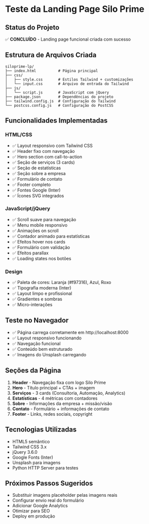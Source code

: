 # Teste da Landing Page Silo Prime

## Status do Projeto
✅ **CONCLUÍDO** - Landing page funcional criada com sucesso

## Estrutura de Arquivos Criada
```
siloprime-lp/
├── index.html          # Página principal
├── css/
│   ├── style.css       # Estilos Tailwind + customizações
│   └── input.css       # Arquivo de entrada do Tailwind
├── js/
│   └── script.js       # JavaScript com jQuery
├── package.json        # Dependências do projeto
├── tailwind.config.js  # Configuração do Tailwind
└── postcss.config.js   # Configuração do PostCSS
```

## Funcionalidades Implementadas

### HTML/CSS
- ✅ Layout responsivo com Tailwind CSS
- ✅ Header fixo com navegação
- ✅ Hero section com call-to-action
- ✅ Seção de serviços (3 cards)
- ✅ Seção de estatísticas
- ✅ Seção sobre a empresa
- ✅ Formulário de contato
- ✅ Footer completo
- ✅ Fontes Google (Inter)
- ✅ Ícones SVG integrados

### JavaScript/jQuery
- ✅ Scroll suave para navegação
- ✅ Menu mobile responsivo
- ✅ Animações on scroll
- ✅ Contador animado para estatísticas
- ✅ Efeitos hover nos cards
- ✅ Formulário com validação
- ✅ Efeitos parallax
- ✅ Loading states nos botões

### Design
- ✅ Paleta de cores: Laranja (#f97316), Azul, Roxo
- ✅ Tipografia moderna (Inter)
- ✅ Layout limpo e profissional
- ✅ Gradientes e sombras
- ✅ Micro-interações

## Teste no Navegador
- ✅ Página carrega corretamente em http://localhost:8000
- ✅ Layout responsivo funcionando
- ✅ Navegação funcional
- ✅ Conteúdo bem estruturado
- ✅ Imagens do Unsplash carregando

## Seções da Página
1. **Header** - Navegação fixa com logo Silo Prime
2. **Hero** - Título principal + CTAs + imagem
3. **Serviços** - 3 cards (Consultoria, Automação, Analytics)
4. **Estatísticas** - 4 métricas com contadores
5. **Sobre** - Informações da empresa + missão/visão
6. **Contato** - Formulário + informações de contato
7. **Footer** - Links, redes sociais, copyright

## Tecnologias Utilizadas
- HTML5 semântico
- Tailwind CSS 3.x
- jQuery 3.6.0
- Google Fonts (Inter)
- Unsplash para imagens
- Python HTTP Server para testes

## Próximos Passos Sugeridos
- Substituir imagens placeholder pelas imagens reais
- Configurar envio real do formulário
- Adicionar Google Analytics
- Otimizar para SEO
- Deploy em produção

